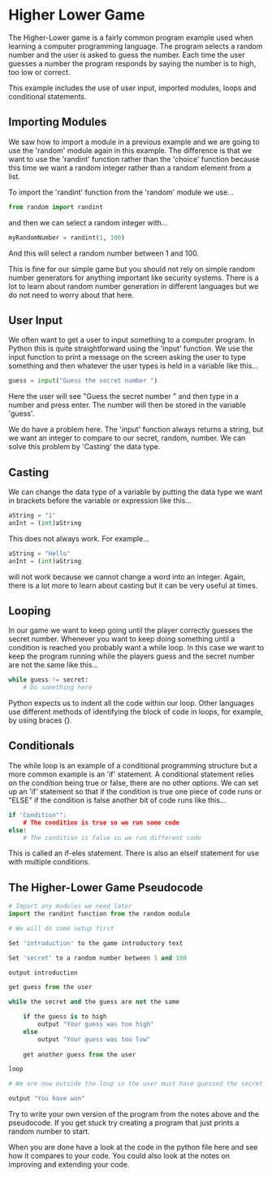 # Higher Lower Game

The Higher-Lower game is a fairly common program example used when learning a computer programming language. The program selects a random number and the user is asked to guess the number. Each time the user guesses a number the program responds by saying the number is to high, too low or correct.

This example includes the use of user input, imported modules, loops and conditional statements.

## Importing Modules

We saw how to import a module in a previous example and we are going to use the 'random' module again in this example. The difference is that we want to use the 'randint' function rather than the 'choice' function because this time we want a random integer rather than a random element from a list.

To import the 'randint' function from the 'random' module we use...

```python
from random import randint
```

and then we can select a random integer with...

```python
myRandomNumber = randint(1, 100)
```

And this will select a random number between 1 and 100.

This is fine for our simple game but you should not rely on simple random number generators for anything important like security systems. There is a lot to learn about random number generation in different languages but we do not need to worry about that here.

## User Input

We often want to get a user to input something to a computer program. In Python this is quite straightforward using the 'input' function. We use the input function to print a message on the screen asking the user to type something and then whatever the user types is held in a variable like this...

```python
guess = input("Guess the secret number ")
```

Here the user will see "Guess the secret number " and then type in a number and press enter. The number will then be stored in the variable 'guess'.

We do have a problem here. The 'input' function always returns a string, but we want an integer to compare to our secret, random, number. We can solve this problem by 'Casting' the data type.

## Casting

We can change the data type of a variable by putting the data type we want in brackets before the variable or expression like this...

```python
aString = "1"
anInt = (int)aString
```

This does not always work. For example...

```python
aString = "Hello"
anInt = (int)aString
```

will not work because we cannot change a word into an integer. Again, there is a lot more to learn about casting but it can be very useful at times.

## Looping

In our game we want to keep going until the player correctly guesses the secret number. Whenever you want to keep doing something until a condition is reached you probably want a while loop. In this case we want to keep the program running while the players guess and the secret number are not the same like this...

```python
while guess != secret:
    # Do something here
```

Python expects us to indent all the code within our loop. Other languages use different methods of identifying the block of code in loops, for example, by using braces {}.

## Conditionals

The while loop is an example of a conditional programming structure but a more common example is an 'if' statement. A conditional statement relies on the condition being true or false, there are no other options. We can set up an 'if' statement so that if the condition is true one piece of code runs or "ELSE" if the condition is false another bit of code runs like this...

```python
if 'Condition"":
    # The condition is true so we run some code
else:
    # The condition is false so we run different code
```
This is called an if-eles statement. There is also an elseif statement for use with multiple conditions.


## The Higher-Lower Game Pseudocode

```python
# Import any modules we need later
import the randint function from the random module

# We will do some setup first

Set 'introduction' to the game introductory text

Set 'secret' to a random number between 1 and 100

output introduction

get guess from the user

while the secret and the guess are not the same

    if the guess is to high
        output "Your guess was too high"
    else
        output "Your guess was too low"
        
    get another guess from the user

loop

# We are now outside the loop so the user must have guessed the secret number

output "You have won"
```

Try to write your own version of the program from the notes above and the pseudocode. If you get stuck try creating a program that just prints a random number to start.

When you are done have a look at the code in the python file here and see how it compares to your code. You could also look at the notes on improving and extending your code.